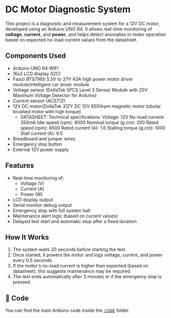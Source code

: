 # DC Motor Diagnostic System
This project is a diagnostic and measurement system for a 12V DC motor, developed using an Arduino UNO R4. It allows real-time monitoring of **voltage**, **current**, and **power**, and helps detect anomalies in motor operation based on expected no-load current values from the datasheet.

## Components Used
- Arduino UNO R4 WIFI
- 16x2 LCD display (I2C)
- Fasizi BTS7960 5.5V to 27V 43A high power motor driver module/intelligent car driver module
- Voltage sensor (DollaTek 5PCS Level 3 Sensor Module with 25V Maximum Voltage Detector for Arduino)
- Current sensor (ACS712)
- 12V DC motor(DollaTek 31ZY DC 12V 6500rpm magnetic motor tubular brushed motor with high torque)
  - DATASHEET:
    Technical specifications:
  Voltage: 12V
  No-load current:  350mA
  Idle speed (rpm): 8000
  Nominal torque (g.cm): 200
  Rated speed (rpm): 6500
  Rated current (A):  1.6
  Stalling torque (g.cm):  1000
  Stall current (A):  6.5
- Breadboard and jumper wires
- Emergency stop button
- External 12V power supply

## Features

- Real-time monitoring of:
  - Voltage (V)
  - Current (A)
  - Power (W)
- LCD display output
- Serial monitor debug output
- Emergency stop with full system halt
- Maintenance alert logic (based on current values)
- Delayed test start and automatic stop after a fixed duration

##  How It Works

1. The system waits 20 seconds before starting the test.
2. Once started, it powers the motor and logs voltage, current, and power every 0.5 seconds.
3. If the motor's no-load current is higher than expected (based on datasheet), this suggests maintenance may be required.
4. The test ends automatically after 3 minutes or if the emergency stop is pressed.

## 💾 Code

You can find the main Arduino code inside the [`/CODE`](./CODE) folder.

